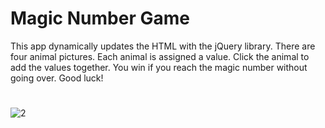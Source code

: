 # Magic Number Game
This app dynamically updates the HTML with the jQuery library. There are four animal pictures.  Each animal is assigned a value. Click the animal to add the values together. You win if you reach the magic number without going over. Good luck!
#
![2](https://user-images.githubusercontent.com/48167135/69905820-426d2180-136e-11ea-879d-21741e62688d.jpg)

